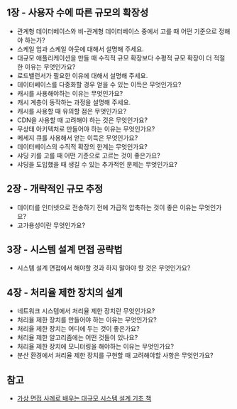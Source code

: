 ## 1장 - 사용자 수에 따른 규모의 확장성
- 관계형 데이터베이스와 비-관계형 데이터베이스 중에서 고를 때 어떤 기준으로 정해야 하는가?
- 스케일 업과 스케일 아웃에 대해서 설명해 주세요.
- 대규모 애플리케이션을 만들 때 수직적 규모 확장보다 수평적 규모 확장이 더 적절한 이유는 무엇인가요?
- 로드밸런서가 필요한 이유에 대해서 설명해 주세요.
- 데이터베이스를 다중화할 경우 얻을 수 있는 이득은 무엇인가요?
- 캐시를 사용해야하는 이유는 무엇인가요?
- 캐시 계층이 동작하는 과정을 설명해 주세요.
- 캐시를 사용할 때 유의할 점은 무엇인가요?
- CDN을 사용할 때 고려해야 하는 것은 무엇인가요?
- 무상태 아키텍처로 만들어야 하는 이유는 무엇인가요?
- 메세지 큐를 사용해서 얻는 이득은 무엇인가요?
- 데이터베이스의 수직적 확장의 한계는 무엇인가요?
- 샤딩 키를 고를 때 어떤 기준으로 고르는 것이 좋은가요?
- 샤딩을 도입했을 때 생길 수 있는 추가적인 문제는 무엇인가요?

## 2장 - 개략적인 규모 추정
- 데이터를 인터넷으로 전송하기 전에 가급적 압축하는 것이 좋은 이유는 무엇인가요?
- 고가용성이란 무엇인가요?

## 3장 - 시스템 설계 면접 공략법
- 시스템 설계 면접에서 해야할 것과 하지 말아야 할 것은 무엇인가요?

## 4장 - 처리율 제한 장치의 설계
- 네트워크 시스템에서 처리율 제한 장치란 무엇인가요?
- 처리율 제한 장치를 만들어야 하는 이유는 무엇인가요?
- 처리율 제한 장치는 어디에 두는 것이 좋은가요?
- 처리율 제한 알고리즘에는 어떤 것들이 있나요?
- 처리율 제한 장치에 모니터링을 해야하는 이유는 무엇인가요?
- 분산 환경에서 처리율 제한 장치를 구현할 때 고려해야할 사항은 무엇인가요?

## 참고
- [가상 면접 사례로 배우는 대규모 시스템 설계 기초 책](https://product.kyobobook.co.kr/detail/S000001033116)

